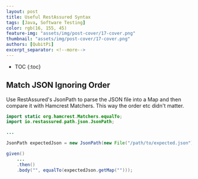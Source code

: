 ```yaml
---
layout: post
title: Useful RestAssured Syntax
tags: [Java, Software Testing]
color: rgb(16, 155, 45)
feature-img: "assets/img/post-cover/17-cover.png"
thumbnail: "assets/img/post-cover/17-cover.png"
authors: [QubitPi]
excerpt_separator: <!--more-->
---
```


<!--more-->

* TOC
  {:toc}

Match JSON Ignoring Order
-------------------------

Use RestAssured's JsonPath to parse the JSON file into a Map and then compare it with Hamcrest Matchers. This way the
order etc didn't matter.

```java
import static org.hamcrest.Matchers.equalTo;
import io.restassured.path.json.JsonPath;

...

JsonPath expectedJson = new JsonPath(new File("/path/to/expected.json"));

given()
    ...
    .then()
    .body("", equalTo(expectedJson.getMap("")));
```
